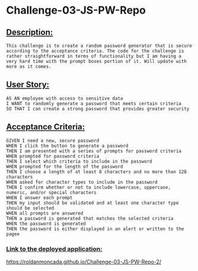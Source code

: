 # Challenge-03-JS-PW-Repo

## <ins>Description: </ins>
    This challenge is to create a random password generator that is secure according to the acceptance criteria. The code for the challenge is rather straightforward in terms of functionality but I am having a very hard time with the prompt boxes portion of it. Will update with more as it comes.


## <ins>User Story: </ins>
``` 
AS AN employee with access to sensitive data
I WANT to randomly generate a password that meets certain criteria
SO THAT I can create a strong password that provides greater security
``` 

## <ins>Acceptance Criteria: </ins>
``` 
GIVEN I need a new, secure password
WHEN I click the button to generate a password
THEN I am presented with a series of prompts for password criteria
WHEN prompted for password criteria
THEN I select which criteria to include in the password
WHEN prompted for the length of the password
THEN I choose a length of at least 8 characters and no more than 128 characters
WHEN asked for character types to include in the password
THEN I confirm whether or not to include lowercase, uppercase, numeric, and/or special characters
WHEN I answer each prompt
THEN my input should be validated and at least one character type should be selected
WHEN all prompts are answered
THEN a password is generated that matches the selected criteria
WHEN the password is generated
THEN the password is either displayed in an alert or written to the pagee
``` 



### <ins>**Link to the deployed application:**</ins>
https://roldanmoncada.github.io/Challenge-03-JS-PW-Repo-2/ 